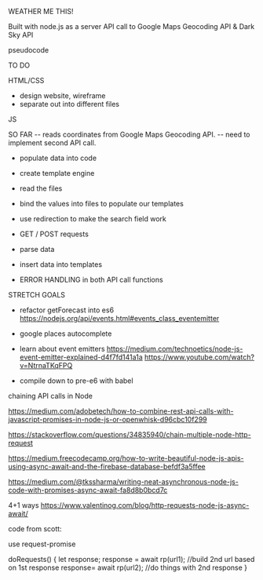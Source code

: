 WEATHER ME THIS!

Built with node.js as a server
API call to Google Maps Geocoding API & Dark Sky API

pseudocode


TO DO

HTML/CSS
- design website, wireframe
- separate out into different files

JS

SO FAR -- reads coordinates from Google Maps Geocoding API.
-- need to implement second API call.


- populate data into code

- create template engine
- read the files
- bind the values into files to populate our templates

- use redirection to make the search field work
- GET / POST requests


- parse data
- insert data into templates

- ERROR HANDLING in both API call functions



STRETCH GOALS

- refactor getForecast into es6
https://nodejs.org/api/events.html#events_class_eventemitter
- google places autocomplete

- learn about event emitters
https://medium.com/technoetics/node-js-event-emitter-explained-d4f7fd141a1a
https://www.youtube.com/watch?v=NtrnaTKqFPQ

- compile down to pre-e6 with babel

chaining API calls in Node

https://medium.com/adobetech/how-to-combine-rest-api-calls-with-javascript-promises-in-node-js-or-openwhisk-d96cbc10f299

https://stackoverflow.com/questions/34835940/chain-multiple-node-http-request

https://medium.freecodecamp.org/how-to-write-beautiful-node-js-apis-using-async-await-and-the-firebase-database-befdf3a5ffee

https://medium.com/@tkssharma/writing-neat-asynchronous-node-js-code-with-promises-async-await-fa8d8b0bcd7c

4+1 ways
https://www.valentinog.com/blog/http-requests-node-js-async-await/



code from scott:

use request-promise

doRequests() {
  let response;
  response = await rp(url1);
  //build 2nd url based on 1st response
  response= await rp(url2);
  //do things with 2nd response
}